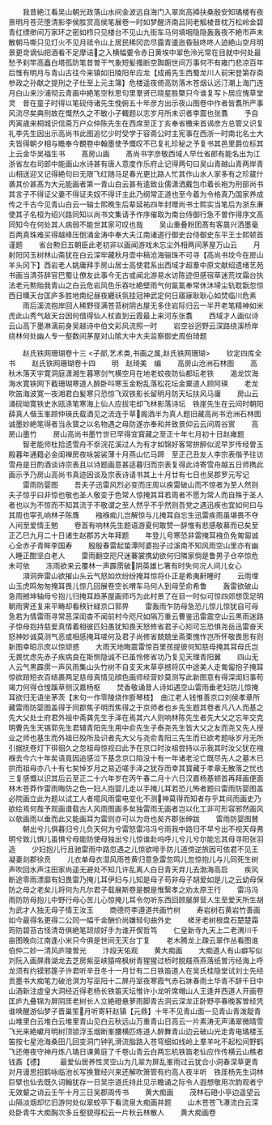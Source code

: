 <!-- { "loadSidebar": true } -->
　　我昔絶江看吴山朝光政落山水间金波远自海门入翠岚高揷扶桑殷安知璚楼有夜景明月苍茫堕清影李侯胜赏高侯笔展卷一时如梦醒济南吕同老觚棱昔枕万松岭金碧青红缥缈间万家环之密如栉只见楼台不见山九街车马何填咽隐隐轰轰夜不絶市声未散朝马嘶只见灯火不见月祗令山上居民稀冈峦尽露青逶迤昏鼔咚咚人迹絶山空月明景更竒谪仙把酒看不足摩诘之入横幅要令赤日黄埃中翠色泠光常在目就中何处最愁予刹竿高矗白塔孤防笔昔曽干气象短髪搔断空踟蹰世间万事何不有雍门悲凉百年后惟有明月与青山古往今来镇如旧陵阳牟应龙【成甫先生西蜀龙川人前宋登第存斋参政之孙献之提刑之子仕至上元主簿】危楼遥夜倚高防落木苍烟认远汀潮上海门连月白山来沙浦彻云青画中絶笔空秋思句里羣贤已晓星胜槩只今谁复写卜居应愧草堂灵　昔在童子时得以笔砚侍诸先生俛俯五十年彦方出示夜山图卷中作者皆翥所严事风流尽矣典刑故在慨然久之不敏小子輙题以志岁月所未识者李震也张翥
　　予自丙寅歳来桐城识信斋万户众仲陈先生在西席至正丁亥奉省檄来首谒彦方总管又识复礼李先生因出示高尚书此图追忆少时受学于容斋公时主宪事在西浙一时南北名士大夫皆得朝夕相与瞻奉今覩卷中翰墨使予慨叹不已复礼珍秘之予复书其邑里爵位标其上云金华吴福生书
　　髙房山画
　　髙尚书字彦敬西域人早仕省郎有能名出为江浙省左右司郎中能画山水诗甚有唐人意度作乐府止记得两句曰吴山青越山青两岸青山相送迎又记得絶句曰无限飞红随马足春光更比路人忙其作山水人家多有之珍蔵什袭其价甚髙为大元能画者第一青山白云甚有逺致业儒潇洒戴包巾着长袍为刑部尚书其言子不得证父妻不得证夫奴不得讦主此乃纲常正道也至今着为令格真乃国家养成传之千古今见青山白云一轴士熙晩生后辈延祐四年封赠尚书士熙实当笔后为浙东亷使其子名桓为绍兴路同知以尚书文集请予作序催取为南台侍御行急不曽作得序文髙同知今在何处其人病弱不能世其家可叹也哉
　　吴山重叠粉团髙有客晨兴洒墨毫百两真珠难买得越峰压倒涌金涛中奉大夫江南诸道行御史台侍御史东平王士熙顿首谨题
　　省台勲旧五朝臣此老初非以画闻游戏未忘尘外相两间茅屋万山云
　　月射阳冈玉树林山斋犹在白云深牢藏秋月壶中稿沧海骊珠不可寻【高尚书坟今在房山羊头冈下】西岩老人姚庸拜手房山居士高使君系出西域才超羣中原文献绍遗绪艺苑书画当清芬辞官巴蜀让僚友此事今无古或闻北游易水访陈迹但感宿草迷荒坟霜台执法老元勲贻我青山之白云危岩风色乐吞吐絶壁雨气何氤氲奉常休沐埽尘轨耽翫忽惊西日曛天台匡庐多胜地南纪昼夜纒祅氛挂冠神武定何日寤寐耿耿心如焚临川危素
　　雨后溪流抱岸回人稀野径满苍苔树阴古屋无多住岩际归云一半开老笔精神如米虎此山秀气敌天台因何借得仙人杖直到云霞最上来河东张翥
　　西域才人画似诗云山高下墨淋漓前身吴越诗中伯文彩风流照一时
　　岩空谷迥野云深路绕溪桥岸绕林何处幽人专一壑数间茅屋对山隂大中大夫监察御史周伯琦题

　　赵氏铁网珊瑚卷十三
<子部,艺术类,书画之属,赵氏铁网珊瑚>
　　钦定四库全书
　　赵氏铁网珊瑚卷十四
　　明　赵琦美　编
　　高房山沧洲石林图
　　高秋木落天宇寛洞庭潇湘生暮寒剑气横空月在地老蛟夜防仙都坛老铁
　　渴龙饮海海水寛铁网下截珊瑚寒道人醉卧呌寒玉金粉乱落松花坛金粟道人顾阿瑛
　　老龙吹笛海波寛一夜湘君白髪寒只恐惊飞双铁影长留明月防天坛扶风马庸
　　房山云涌砚坳寛铁史氷瓯涤笔寒海上仙人应拔宅却飞林影落诗坛　铁崖先生在云间时朝阳薛真人偕玉峯顾仲瑛氏载酒见之流连于草阁酒半为真人题旧藏高尚书沧洲石林图诚墨妙絶笔得者当永寳之以名物遇之毋防遂亦奉和并致景仰云云间周谷賔
　　高房山墨竹
　　房山高尚书墨竹世已罕得宜寳藏之至正十年七月初十日赵雍题
　　智老能师杜拾遗雪舟不沗浣花溪过人为有才如锦好客常拚醉似泥早岁传经曽玉殿暮年通籍必金闺禅房夜咏袈裟薄十月燕山忆马蹄　至正己丑友人李宗表偕予往访雪舟是日酌酒谈诗宗表且以诗题画意甚适暮归而宗表复得此诗寄雪舟越五日师擕此画示予乃房山高尚书真迹因谈及宗表诗请书其上十月廿有七日也吴郡罗元写记
　　雷雨防婴图
　　吾夫子迅雷风烈必变而庄周以疾雷破山而不惊者为至人然则夫子惊乎曰非惊也敬也圣人敬变于色常人惊掩其耳若周者不愿为常人而自殊于圣人者也以为不惊而不知其流于不敬谓之至人然乎不乎然则吾党之遇迅疾也宜如何曰与其周也寜孔响林子陈膺
　　襁褓痴儿岂解惊与儿掩耳自忘生迅雷疾雨虽堪畏不夺人间至爱情王勉
　　卷首有响林先生题语游夏何敢赞一辞惟有悲感敬慕而已矣至正乙巳九月二十日诸生赵郡苏大年拜题
　　年登儿号寒恐非雷掩耳襁负免匍匐诚心全赤子青眸李国寿
　　殷殷春雷起蛰潭阿婆抱子过溪南不知风雨空山里亦有幽人睡正酣坚白老人
　　雷雨翻空咫尺迷褰裳携幼欲何归隣家倘是鲁男子仓卒惊危未可依
　　冻雨欲来云覆林一声霹雳破阴英雄匕箸有时失何况人间儿女心
　　澒洞奔雷山欲摧山头云气怒如炊纷纷掩耳惊将仆正是希夷鼾睡时
　　云雨埋山玉虎鸣匆匆掩耳畏儿惊几回展卷空长喟车马何人到母茔俞希鲁
　　轰雷欲破山急雨撼坤轴母兮抱儿归掩耳趋茅屋画师巧为此村景了在目一时似可惊四郊想霑足明朝雨霁还复来平畴却看秧针緑京口郭畀
　　雷轰雨乍防母急恐儿惊儿惊犹自可母急若为情雷雨寻常恶深闺杳不闻前村今咫尺如隔万重云曹鉴迅雷震空山云黒雨迷路子惊母抱持慈爱真情着相彼匹妇愚犹知畏天怒修省君子心矧可忘恐惧尧岳迅雷奋天怒神妙诚莫测气恶或相感掩耳嗟何及君子尚修省兢兢坐斋栗愧怍岂所怀敬畏思有则新图幸昭示庶以惊顽惑
　　大雨天地晦震雷惊百里孩提彼何知慈母掩其耳母氏岂无畏忧虑先赤子疾病良在斯恻隐诚不已虽怜修省功乃复见天理青阳翼
　　四山无人云气黒霹雳一声风雨集山头竹树不自支天末草亭撼将仄中途美人走匍匐抱子掩耳惊欲踣短衣百结裹两足慈母真情见顔色画师经营妙莫测写此新图意有得深闺妇事苟竭力何得仓惶蹊草侧汉嘉杨枢
　　焚香敬诵昔人诗如遇空山雷雨垂老妇防儿惊掩耳欲归无语坐茅茨【末句一作零陵烧作斵琴枝】　曲江老人钱惟善京口刘侯孝章所藏雷雨防婴图盖得于同郡焦子明而焦得之于京师者也乡先生题其卷者凡八人而基之先大父处士府君外祖中斋龚先生手泽在焉其六人则响林陈先生者先大父之忘年交克明曹先生天锡郭先生君辅青阳先生用中俞先生子泰尧先生皆大父之友而尧又先人授业之师也基生而外祖已殁所及识者先大父与尧俞青阳三先生而已欲考题咏岁月无所引据抚卷灯下徘徊久之忽祖母惊视曰此予在京口时汝祖尝持以示我其时汝父犹在襁褓去今六十年矣语竟因追感泣下基念京口陷没十有一年诸老沦亡既尽先人之墓木已拱而祖母亦八十有七矣悼岁月之易迈嗟手泽之犹存而幸其寳藏于孝章无散落之忧也三复感慨以识其后云至正二十六年岁在丙午春二月十六日汉嘉杨基顿首再拜画便面林木苍莽作雷雨晦防之色一妇人抱婴儿走以手掩儿耳若恐儿怖者题曰雷雨防婴图盖必院画立此为题以试工人者噫风雨雷电变化不测神莫得而知者存乎其间而画史乃欲绘焉何哉予观画谱载古人风雨图画多矣独雷雨无画者岂以化工非可形容邪然画风以欹画雨以垂而此又能画耳为雷则亦可以为竒也矣齐郡张绅跋
　　雷雨防婴图賛
　　朝出兮儿俱暮归兮儿负天何为兮雷怒雷冯冯兮雨我中路归不早兮出不视天母弗明兮致儿惧儿虽惧兮母能防使母独出兮儿惊谁赴呜呼儿兮儿兮尔能忘其母寻阳张羽造
　　少妇抱儿行且驰雷雨中路忽遇之儿惊欲啼手防儿道傍逆旅因可依君不见王凝妻剡郡徐贲
　　儿衣单母衣湿风雨苍黄归意急雷忽鸣儿忽惊抱儿与儿同死生树声吹回水声注田家尚遥无避处不知几许乱离人白日青天弃儿去渤海高启
　　疾风断途零雨漂靡有妇畏雷乃掩儿耳伊妇与儿知是母子苟非母子胡爱如是儿之云幼母保防之母之老矣儿将何为凡尔君子载展斯卷是覩是惟繄孝之劝太原王行
　　雷冯冯雨防防母抱儿中野行母心苦儿心惊掩儿耳令勿听东西回顾屡屏营人生至爱天所生胡为武才人独无母子情王汝玉
　　商德符李遵道共画竹树
　　寿岩树石黄岩竹善画如今最得名更得二公同一幅千金酬价尚嫌轻句曲外史
　　槎牙老树根盘石楚楚霜筠防碧苔古怪清竒俱絶笔颉颃好手为谁开偰哲笃
　　仁皇新寺九天上二老渭川千亩图晚向江南逢小米只今俱是世间无天台丁复
　　老木腾龙上疎云翠作丛看图谁伯仲二妙一清风庐陵曽光
　　汴段天佑观
　　黄大痴画
　　大痴道人有山癖写似刘阮入画屏鼎湖龙去芝房紫巫峡猿啼枫树青猩猩过桥时脱屐燕燕落纸曽污经海上呼龙须有约镆邪篴子许君听辛丑冬十一月廿有二日铁笛道人在吴氏桂隐堂试刘士先经贡墨书大痴笔力破沧溟为写巫阳十二屏丹室夜寒霞气赤石牀春雨土华青不辞千日中山酒新注虚皇大洞经近得老杨长铁笛天坛惟许小龙听席帽山人王逢井西道人开画卷匡庐九叠锦为屏阴厓老树长人立絶磴悬萝雨脚青古洞云深龙正卧野亭春晚客曽经凭谁唤醒游仙梦子晋巢笙月听寄轩赵镇【元鼎】十年不见青山面一见青山青泼靛青山堆里白云堆白云堆里青山见白云秋远山万重青山日高云一片素涛无声涌翠微晴雪飞光来絶巘月明树顶锁浮玉烟断峯腰横匹练道人醉舞青山边云破山光走青电璚楼玉笛按七星沧海桑田几回变洞门钟乳滑流脂路入苍穹细如线岭上羣羊叱不起松间野鹤飞还倦夜守神丹炼八璚日课黄庭了千卷山青云白两忘机铁笛老仙应作传横云山樵者钱鼒【德】
　　最爱仙居养性灵空山为几翠为屏乱峯雨过云犹合小洞春深草更青对月谩思招鹤咏临池长写换鵞经兴来还解吹箫管有约高人夜半听　铁厓杨先生词林巨擘也仙去既久词翰犹存一日吴宗道氏持此见示瞻诵之际令人遐想敬用次韵观者宁无效颦之诮云壬午十月三日吴郡周传书
　　黄大痴画
　　茂林石磴小亭边遥望云山隔淡烟却忆旧游何处似翠蛟亭下看流泉大痴画并题
　　山木苍苍飞瀑流白云深处卧青牛大痴胸次多丘壑貌得松云一片秋云林散人
　　黄大痴画卷

